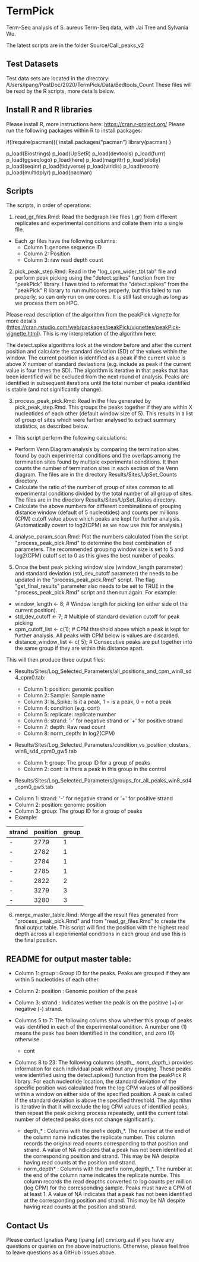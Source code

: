 # TermPick
Term-Seq analysis of S. aureus Term-Seq data, with Jai Tree and Sylvania Wu. 
  
The latest scripts are in the folder Source/Call_peaks_v2

## Test Datasets

Test data sets are located in the directory: /Users/ipang/PostDoc/2020/TermPick/Data/Bedtools_Count 
These files will be read by the R scripts, more details below.

## Install R and R libraries

Please install R, more instructions here: https://cran.r-project.org/
Please run the following packages within R to install packages:


if(!require(pacman)){
  install.packages("pacman")
  library(pacman)
}

p_load(Biostrings)
p_load(UpSetR)
p_load(devtools)
p_load(furrr)
p_load(ggseqlogo) 
p_load(here)
p_load(magrittr)
p_load(plotly)
p_load(seqinr)
p_load(tidyverse)
p_load(viridis)
p_load(vroom)
p_load(multidplyr)
p_load(pacman)

## Scripts
The scripts, in order of operations:

1. read_gr_files.Rmd: Read the bedgraph like files (.gr) from different replicates and experimental conditions and collate them into a single file. 
* Each .gr files have the following columns:
  + Column 1: genome sequence ID
  + Column 2: Position
  + Column 3: raw read depth count

2. pick_peak_step.Rmd: Read in the "log_cpm_wider_tbl.tab" file and perform peak picking using the "detect.spikes" function from the "peakPick" library. I have tried to reformat the "detect.spikes" from the "peakPick" R library to run multicores properly, but this failed to run properly, so can only run on one cores. It is still fast enough as long as we process them on HPC. 


Please read description of the algorithm from the peakPick vignette for more details (https://cran.rstudio.com/web/packages/peakPick/vignettes/peakPick-vignette.html). This is my interpretation of the algorithm here:

The detect.spike algorithms look at the window before and after the current position and calculate the standard deviation (SD) of the values within the window. The current position is identified as a peak if the current value is above X number of standard deviastions (e.g. include as peak if the current value is four times the SD). The algorithm is iterative in that peaks that has been identified will be excluded from the next round of analysis. Peaks are identified in subsequent iterations until the total number of peaks identified is stable (and not significantly change).



3. process_peak_pick.Rmd: Read in the files generated by pick_peak_step.Rmd. This groups the peaks together if they are within X nucleotides of each other (default window size of 5). This results in a list of group of sites which were further analysed to extract summary statistics, as described below.
  * This script perform the following calculations:
  + Perform Venn Diagram analysis by comparing the termination sites found by each experimental conditions and the overlaps among the termination sites found by multiple experimental conditions. It then counts the number of termination sites in each section of the Venn diagram. The files are in the directory Results/Sites/UpSet_Counts directory.
  + Calculate the ratio of the number of group of sites common to all experimental conditions divided by the total number of all group of sites. The files are in the directory Results/Sites/UpSet_Ratios directory.
  + Calculate the above numbers for different combinations of grouping distance window (default of 5 nucleotides) and counts per millions (CPM) cutoff value above which peaks are kept for further analysis. (Automatically covert to log2(CPM) as we now use this for analysis.)   
  
4. analyse_param_scan.Rmd: Plot the numbers calculated from the script "process_peak_pick.Rmd" to determine the best combination of parameters. The recommended grouping window size is set to 5 and log2(CPM) cutoff set to 0 as this gives the best number of peaks. 


5. Once the best peak picking window size (window_length parameter) and standard deviation (std_dev_cutoff parameter) the needs to be updated in the "process_peak_pick.Rmd" script. The flag "get_final_results" parameter also needs to be set to TRUE in the "process_peak_pick.Rmd" script and then run again. For example:
  - window_length <- 8;  # Window length for picking (on either side of the current position).
  - std_dev_cutoff <-  7; # Multiple of standard deviation cutoff for peak picking
  - cpm_cutoff_list <- c(1); # CPM threshold above which a peak is kept for further analysis. All peaks with CPM below is values are discarded.
  - distance_window_list <- c( 5); # Consecutive peaks are put together into the same group if they are within this distance apart.
  

This will then produce three output files: 
* Results/Sites/Log_Selected_Parameters/all_positions_and_cpm_win8_sd4_cpm0.tab: 
  + Column 1: position: genomic position 
  + Column 2: Sample: Sample name
  + Column 3: Is_Spike: Is it a peak, 1 = is a peak, 0 = not a peak
  + Column 4: condition (e.g. cont)	
  + Column 5: replicate: replicate number 
  + Column 6: strand: '-' for negative strand or '+' for positive strand  
  + Column 7: depth: Raw read count
  + Column 8: norm_depth: In log2(CPM)
* Results/Sites/Log_Selected_Parameters/condition_vs_position_clusters_win8_sd4_cpm0_gw5.tab
  + Column 1: group: The group ID for a group of peaks	
  + Column 2: cont:	Is there a peak in this group in the control 
 
* Results/Sites/Log_Selected_Parameters/groups_for_all_peaks_win8_sd4_cpm0_gw5.tab
 + Column 1: strand: '-' for negative strand or '+' for positive strand  
 + Column 2: position: genomic position 
 + Column 3: group: The group ID for a group of peaks
 + Example: 
 
|strand	|position	|group |
|------|-----|---------|
|-	|2779	|1 |
|-	|2782	|1 |
|-	|2784	|1 |
|-	|2785	|1 |
|-	|2822	|2 |
|-	|3279	|3 |
|-	|3280	|3 |
  
6. merge_master_table.Rmd: Merge all the result files generated from "process_peak_pick.Rmd" and from "read_gr_files.Rmd" to create the final output table.
This script will find the position with the highest read depth across all experimental conditions in each group and use this is the final position. 

  
## README for output master table:
* Column 1: group     : Group ID for the peaks. Peaks are grouped if they are within 5 nucleotides of each other.
* Column 2: position  : Genomic position of the peak
* Column 3: strand    : Indicates wether the peak is on the positive (+) or negative (-) strand.
* Columns 5 to 7: The following colums show whether this group of peaks was identified in each of the experimental condition. A number one (1) means the peak has been identified in the condition, and zero (0) otherwise.
  + cont

* Columns 8 to 23: The following columns (depth_*, norm_depth_*) provides information for each individual peak without any grouping. These peaks were identified using the detect.spikes() function from the peakPick R library. For each nucleotide location, the standard deviation of the specific position was calculated from the log CPM values of all positions within a window on either side of the specified position. A peak is called if the standard deviation is above the specified threshold. The algortihm is iterative in that it will exclude the log CPM values of identified peaks, then repeat the peak picking process repeatedly, until the current total number of detected peaks does not change significantly.
  + depth_* : Columns with the prefix depth_*. The number at the end of the column name indicates the replicate number. This column records the original read counts corresponding to that position and strand. A value of NA indicates that a peak has not been identified at the corresponding position and strand. This may be NA despite having read counts at the position and strand.
  + norm_depth* : Columns with the prefix norm_depth_*. The number at the end of the column name indicates the replicate numbe. This column records the read deapths converted to log counts per million (log CPM) for the corresponding sample. Peaks must have a CPM of at least 1. A value of NA indicates that a peak has not been identified at the corresponding position and strand. This may be NA despite having read counts at the position and strand.


## Contact Us
Please contact Ignatius Pang (ipang [at] cmri.org.au) if you have any questions or queries on the above instructions. Otherwise, please feel free to leave questions as a GitHub issues above. 


